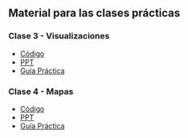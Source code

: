 ## Material para las clases prácticas

### Clase 3 - Visualizaciones

* [Código](https://lautarocantar.github.io/curso_udesa/clase03/)
* [PPT](https://github.com/lautarocantar/curso_udesa/blob/master/clase03/Curso%20UdeSA%20-%20Clase%203.pdf)
* [Guía Práctica](https://github.com/lautarocantar/curso_udesa/blob/master/clase03/Clase-3-Guia.pdf)

### Clase 4 - Mapas

* [Código](https://lautarocantar.github.io/curso_udesa/clase04/)
* [PPT]()
* [Guía Práctica]()